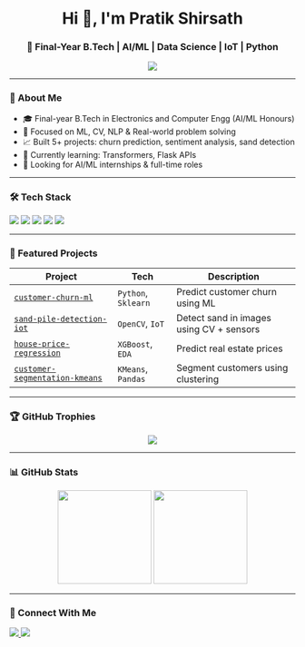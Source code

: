 <h1 align="center">Hi 👋, I'm Pratik Shirsath</h1>
<h3 align="center">🚀 Final-Year B.Tech | AI/ML | Data Science | IoT | Python</h3>

<p align="center">
  <img src="https://readme-typing-svg.demolab.com?font=Fira+Code&pause=1000&center=true&vCenter=true&width=435&lines=Data+Scientist+%7C+ML+Engineer+%7C+IoT+Innovator;Always+Learning+%7C+Building+Cool+Stuff" />
</p>

---

### 🧠 About Me
- 🎓 Final-year B.Tech in Electronics and Computer Engg (AI/ML Honours)
- 🤖 Focused on ML, CV, NLP & Real-world problem solving
- 📈 Built 5+ projects: churn prediction, sentiment analysis, sand detection
- 🌱 Currently learning: Transformers, Flask APIs
- 💼 Looking for AI/ML internships & full-time roles

---

### 🛠️ Tech Stack
<!-- Shields.io badges -->
<p align="left">
  <img src="https://img.shields.io/badge/Python-blue?style=for-the-badge&logo=python" />
  <img src="https://img.shields.io/badge/OpenCV-5C3EE8?style=for-the-badge&logo=opencv" />
  <img src="https://img.shields.io/badge/Flask-black?style=for-the-badge&logo=flask" />
  <img src="https://img.shields.io/badge/TensorFlow-orange?style=for-the-badge&logo=tensorflow" />
  <img src="https://img.shields.io/badge/SQL-4479A1?style=for-the-badge&logo=mysql" />
</p>

---

### 📌 Featured Projects

| Project | Tech | Description |
|--------|------|-------------|
| [`customer-churn-ml`](https://github.com/Pratt33/customer-churn-ml) | `Python`, `Sklearn` | Predict customer churn using ML |
| [`sand-pile-detection-iot`](https://github.com/Pratt33/sand-pile-detection-iot) | `OpenCV`, `IoT` | Detect sand in images using CV + sensors |
| [`house-price-regression`](https://github.com/Pratt33/house-price-regression) | `XGBoost`, `EDA` | Predict real estate prices |
| [`customer-segmentation-kmeans`](https://github.com/Pratt33/customer-segmentation-kmeans) | `KMeans`, `Pandas` | Segment customers using clustering |

---

### 🏆 GitHub Trophies
<p align="center">
  <img src="https://github-profile-trophy.vercel.app/?username=Pratt33&theme=radical&column=7&no-frame=true" />
</p>

---

### 📊 GitHub Stats
<p align="center">
  <img src="https://github-readme-stats.vercel.app/api?username=Pratt33&show_icons=true&theme=radical" height="165"/>
  <img src="https://github-readme-stats.vercel.app/api/top-langs/?username=Pratt33&layout=compact&theme=radical" height="165"/>
</p>

---

### 🤝 Connect With Me
<p>
  <a href="https://linkedin.com/in/pratikshirsath" target="_blank">
    <img src="https://img.shields.io/badge/LinkedIn-PratikShirsath-blue?style=for-the-badge&logo=linkedin" />
  </a>
  <a href="mailto:Shirsathpratik333@gmail.com" target="_blank">
    <img src="https://img.shields.io/badge/Gmail-shirsathpratik333@gmail.com-red?style=for-the-badge&logo=gmail" />
  </a>
</p>
